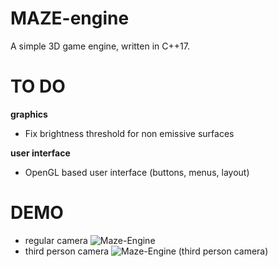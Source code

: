 # MAZE-engine
A simple 3D game engine, written in C++17.

# TO DO
**graphics**
* Fix brightness threshold for non emissive surfaces

**user interface**
* OpenGL based user interface (buttons, menus, layout)

# DEMO
* regular camera
![Maze-Engine](maze_engine.gif)
* third person camera
![Maze-Engine (third person camera)](third_person_camera.gif)
